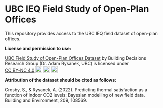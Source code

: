 # UBC IEQ Field Study of Open-Plan Offices
This repository provides access to the UBC IEQ field dataset of open-plan offices.

**License and permission to use:**

<p xmlns:cc="http://creativecommons.org/ns#" xmlns:dct="http://purl.org/dc/terms/"><a property="dct:title" rel="cc:attributionURL" href="https://www.sciencedirect.com/science/article/pii/S0360132321009616#b25">UBC Field Study of Open-Plan Offices Dataset</a> by <span property="cc:attributionName">Building Decisions Research Group (Dr. Adam Rysanek, UBC)</span> is licensed under <a href="http://creativecommons.org/licenses/by-nc/4.0/?ref=chooser-v1" target="_blank" rel="license noopener noreferrer" style="display:inline-block;">CC BY-NC 4.0<img style="height:22px!important;margin-left:3px;vertical-align:text-bottom;" src="https://mirrors.creativecommons.org/presskit/icons/cc.svg?ref=chooser-v1"><img style="height:22px!important;margin-left:3px;vertical-align:text-bottom;" src="https://mirrors.creativecommons.org/presskit/icons/by.svg?ref=chooser-v1"><img style="height:22px!important;margin-left:3px;vertical-align:text-bottom;" src="https://mirrors.creativecommons.org/presskit/icons/nc.svg?ref=chooser-v1"></a></p>

**Attribution of the dataset should be cited as follows:**

Crosby, S., & Rysanek, A. (2022). Predicting thermal satisfaction as a function of indoor CO2 levels: Bayesian modelling of new field data. Building and Environment, 209, 108569.
